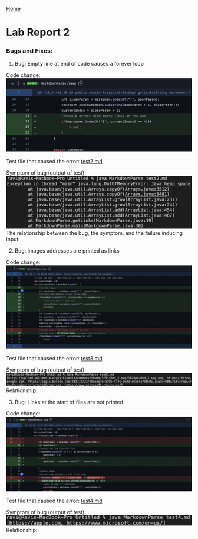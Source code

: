 [Home](../index.md)

# Lab Report 2

### Bugs and Fixes:

1. Bug: Empty line at end of code causes a forever loop

Code change: ![Image](images/change1.png)

Test file that caused the error: [test2.md](https://github.com/ravishende/markdown-parser/blob/main/test2.md?plain=1)

Symptom of bug (output of test): ![Image](images/symptom1.png)
The relationship between the bug, the symptom, and the failure inducing input: 

2. Bug: Images addresses are printed as links

Code change: ![Image](images/change2.png)

Test file that caused the error: [test3.md](https://github.com/ravishende/markdown-parser/blob/main/test3.md?plain=1)

Symptom of bug (output of test): ![Image](images/symptom2.png)
Relationship: 

3. Bug: Links at the start of files are not printed

Code change: ![Image](images/change3.png)

Test file that caused the error: [test4.md](https://github.com/ravishende/markdown-parser/blob/main/test4.md?plain=1)

Symptom of bug (output of test): ![Image](images/symptom3.png)
Relationship: 